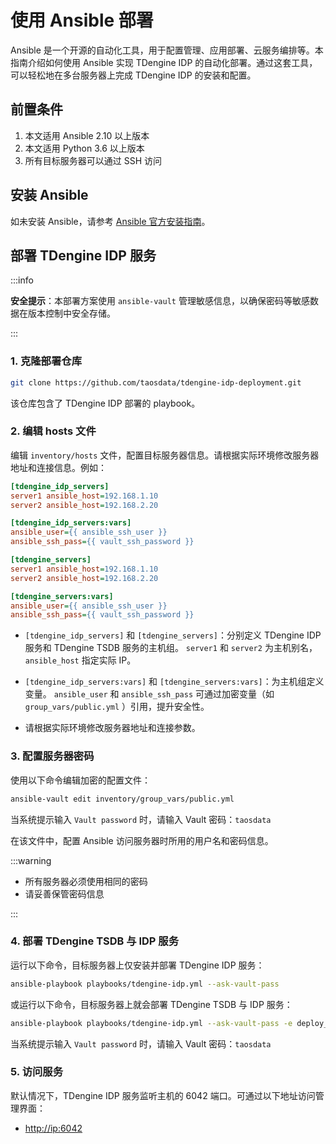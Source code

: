 # 使用 Ansible 部署

Ansible 是一个开源的自动化工具，用于配置管理、应用部署、云服务编排等。本指南介绍如何使用 Ansible 实现 TDengine IDP 的自动化部署。通过这套工具，可以轻松地在多台服务器上完成 TDengine IDP 的安装和配置。

## 前置条件

1. 本文适用 Ansible 2.10 以上版本 
1. 本文适用 Python 3.6 以上版本
1. 所有目标服务器可以通过 SSH 访问

## 安装 Ansible

如未安装 Ansible，请参考 [Ansible 官方安装指南](https://docs.ansible.com/ansible/latest/installation_guide/index.html)。

## 部署 TDengine IDP 服务

:::info

**安全提示**：本部署方案使用 `ansible-vault` 管理敏感信息，以确保密码等敏感数据在版本控制中安全存储。

:::

### 1. 克隆部署仓库

```bash
git clone https://github.com/taosdata/tdengine-idp-deployment.git
``` 

该仓库包含了 TDengine IDP 部署的 playbook。

### 2. 编辑 hosts 文件

编辑 `inventory/hosts` 文件，配置目标服务器信息。请根据实际环境修改服务器地址和连接信息。例如：

```ini
[tdengine_idp_servers]
server1 ansible_host=192.168.1.10
server2 ansible_host=192.168.2.20

[tdengine_idp_servers:vars]
ansible_user={{ ansible_ssh_user }}
ansible_ssh_pass={{ vault_ssh_password }}

[tdengine_servers]
server1 ansible_host=192.168.1.10
server2 ansible_host=192.168.2.20

[tdengine_servers:vars]
ansible_user={{ ansible_ssh_user }}
ansible_ssh_pass={{ vault_ssh_password }}
```

- `[tdengine_idp_servers]` 和 `[tdengine_servers]`：分别定义 TDengine IDP 服务和 TDengine TSDB 服务的主机组。
  `server1` 和 `server2` 为主机别名，`ansible_host` 指定实际 IP。

- `[tdengine_idp_servers:vars]` 和 `[tdengine_servers:vars]`：为主机组定义变量。
  `ansible_user` 和 `ansible_ssh_pass` 可通过加密变量（如 `group_vars/public.yml` ）引用，提升安全性。
  
- 请根据实际环境修改服务器地址和连接参数。

### 3. 配置服务器密码

使用以下命令编辑加密的配置文件：

```bash
ansible-vault edit inventory/group_vars/public.yml
```

当系统提示输入 `Vault password` 时，请输入 Vault 密码：`taosdata`

在该文件中，配置 Ansible 访问服务器时所用的用户名和密码信息。

:::warning

- 所有服务器必须使用相同的密码
- 请妥善保管密码信息

:::

### 4. 部署 TDengine TSDB 与 IDP 服务

运行以下命令，目标服务器上仅安装并部署 TDengine IDP 服务：

```bash
ansible-playbook playbooks/tdengine-idp.yml --ask-vault-pass
```

或运行以下命令，目标服务器上就会部署 TDengine TSDB 与 IDP 服务：

```bash
ansible-playbook playbooks/tdengine-idp.yml --ask-vault-pass -e deploy_tdengine=true
```

当系统提示输入 `Vault password` 时，请输入 Vault 密码：`taosdata`

### 5. 访问服务

默认情况下，TDengine IDP 服务监听主机的 6042 端口。可通过以下地址访问管理界面：

- [http://ip:6042](http://ip:6042)
